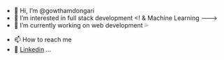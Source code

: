 - 👋 Hi, I’m @gowthamdongari
- 👀 I’m interested in full stack development <! & Machine Learning --->
- 🌱  I’m currently working on  web development :sweat_drops:
<!--- 💞️ I’m looking to collaborate on ...--->
- 📫 How to reach me  
- :speech_balloon: [Linkedin](https://www.linkedin.com/in/gowtham-dongari) ...

<!---
gowthamdongari/gowthamdongari is a ✨ special ✨ repository because its `README.md` (this file) appears on your GitHub profile.
You can click the Preview link to take a look at your changes.
--->
